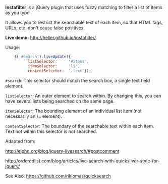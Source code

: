 **Instafilter** is a jQuery plugin that uses fuzzy matching to filter a list of items as you type.

It allows you to restrict the searchable text of each item, so that HTML tags, URLs, etc. don't cause false positives.

**Live demo:**
http://heller.github.io/instafilter/

Usage:
```javascript
	$('#search').liveUpdate({
          listSelector:     '#items',
          itemSelector:     'li',
          contentSelector:  '.text'});
```

`#search`: This selector should match the search box, a single text field element.

`listSelector`: An outer element to search within. By changing this, you can have several lists being searched on the same page.

`itemSelector`: The bounding element of an individual list item (not necessarily an `li` element).

`contentSelector`: The boundary of the searchable text within each item. Text not within this selector is not searched.


Adapted from:

http://ejohn.org/blog/jquery-livesearch/#postcomment

http://orderedlist.com/blog/articles/live-search-with-quicksilver-style-for-jquery/

See Also:
https://github.com/riklomas/quicksearch
